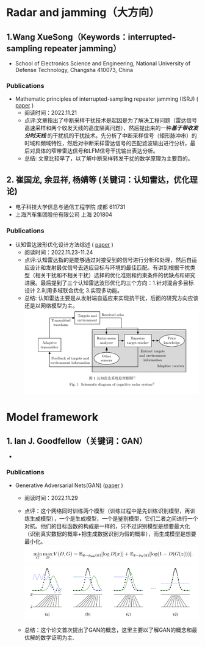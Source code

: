 # Radar and jamming（大方向）

## 1.Wang XueSong（Keywords：interrupted-sampling repeater jamming）

- School of Electronics Science and Engineering, National University of Defense Technology, Changsha 410073, China

### Publications

- Mathematic principles of interrupted-sampling repeater jamming (ISRJ)  ( [paper](https://link.springer.com/article/10.1007/s11432-007-2017-y) )
  * 阅读时间：2022.11.21
  * 点评:文章指出了中断采样干扰技术是起因是为了解决工程问题（雷达信号高速采样和两个收发天线的高度隔离问题），然后提出来的一种***基于带收发分时天线*** 的干扰机的干扰技术。先分析了中断采样信号（矩形脉冲串）的时域和频域特性，然后对中断采样雷达信号的匹配滤波输出进行分析，最后对具体的窄带雷达信号和LFM信号干扰输出表达分析。
  *  总结: 文章比较早了，以了解中断采样转发干扰的数学原理为主要目的。

## 2.   崔国龙, 余显祥, 杨婧等  (关键词：认知雷达，优化理论)

- 电子科技大学信息与通信工程学院 成都 611731
- 上海汽车集团股份有限公司 上海 201804

### Publications

- 认知雷达波形优化设计方法综述  ( [paper](https://radars.ac.cn/article/doi/10.12000/JR19072)  )
  * 阅读时间：2022.11.23-11.24
  * 点评:认知雷达指的是能够通过对接受到的信号进行分析和处理，然后自适应设计和发射最优信号去适应目标与环境的最佳匹配。有讲到根据干扰类型（相关干扰和不相关干扰）选择的优化准则和约束条件的优缺点和研究进展。最后提到了三个认知雷达波形优化的三个方向：1.针对混合多目标设计 2.利用多域联合优化 3.实现多功能。
  *  总结: 认知雷达主要是从发射端自适应来实现抗干扰，后面的研究方向应该还是以网络模型为主。![1669269302816](image/认知雷达系统原理框图.jpg)

# Model framework

## 1. Ian J. Goodfellow（关键词：GAN）

- 

### Publications

-  Generative Adversarial Nets(GAN) ([paper](https://arxiv.org/abs/1406.2661) )
   * 阅读时间：2022.11.29
   * 点评：这个网络同时训练两个模型（训练过程中是先训练识别模型，再训练生成模型），一个是生成模型，一个是鉴别模型，它们二者之间进行一个对抗。他们的目标函数的构成是一样的，只不过识别模型是想要最大化（识别真实数据的概率+把生成数据识别为假的概率），而生成模型是想要最小化。![](image/GAN目标函数.jpg)![](image/GAN训练过程.jpg)
   
   * 总结：这个论文首次提出了GAN的概念，这里主要以了解GAN的概念和最优解的数学证明为主.





